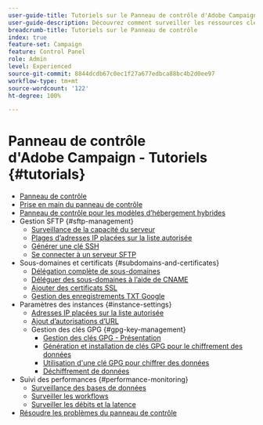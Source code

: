 ```yaml
---
user-guide-title: Tutoriels sur le Panneau de contrôle d'Adobe Campaign
user-guide-description: Découvrez comment surveiller les ressources clés de vos instances Adobe Campaign et effectuer des tâches administratives dans le Panneau de contrôle.
breadcrumb-title: Tutoriels sur le Panneau de contrôle
index: true
feature-set: Campaign
feature: Control Panel
role: Admin
level: Experienced
source-git-commit: 8844dcdb67c0ec1f27a677edbca88bc4b2d0ee97
workflow-type: tm+mt
source-wordcount: '122'
ht-degree: 100%

---
```



# Panneau de contrôle d&#39;Adobe Campaign - Tutoriels {#tutorials}

+ [Panneau de contrôle](/help/control-panel-overview.md)
+ [Prise en main du panneau de contrôle](/help/get-started-with-control-panel.md)
+ [Panneau de contrôle pour les modèles d’hébergement hybrides](/help/control-panel-for-hybrid-hosting-models.md)
+ Gestion SFTP {#sftp-management}
   + [Surveillance de la capacité du serveur](/help/sftp-management/monitor-server-capacity.md)
   + [Plages d’adresses IP placées sur la liste autorisée](/help/sftp-management/allowlist-ip-range.md)
   + [Générer une clé SSH](/help/sftp-management/generate-ssh-key.md)
   + [Se connecter à un serveur SFTP](/help/sftp-management/connect-to-sftp-server.md)
+ Sous-domaines et certificats {#subdomains-and-certificates}
   + [Délégation complète de sous-domaines](/help/subdomains-and-certificates/subdomain-delegation.md)
   + [Déléguer des sous-domaines à l’aide de CNAME](/help/subdomains-and-certificates/delegate-subdomains-using-cname.md)
   + [Ajouter des certificats SSL](/help/subdomains-and-certificates/add-ssl-certificates.md)
   + [Gestion des enregistrements TXT Google](/help/subdomains-and-certificates/google-txt-record-management.md)
+ Paramètres des instances {#instance-settings}
   + [Adresses IP placées sur la liste autorisée](/help/instance-settings/allowlist-ip-adresses.md)
   + [Ajout d’autorisations d’URL](/help/instance-settings/add-url-permissions.md)
   + Gestion des clés GPG {#gpg-key-management}
      + [Gestion des clés GPG - Présentation](/help/instance-settings/gpg-key-management/gpg-key-management-overview.md)
      + [Génération et installation de clés GPG pour le chiffrement des données](/help/instance-settings/gpg-key-management/generate-and-install-gpg-keys-for-data-encryption.md)
      + [Utilisation d&#39;une clé GPG pour chiffrer des données](/help/instance-settings/gpg-key-management/use-a-gpg-key-to-encrypt-data.md)
      + [Déchiffrement de données](/help/instance-settings/gpg-key-management/decrypt-data.md)
+ Suivi des performances {#performance-monitoring}
   + [Surveillance des bases de données](/help/performance-monitoring/monitor-databases.md)
   + [Surveiller les workflows](/help/performance-monitoring/monitor-workflows.md)
   + [Surveiller les débits et la latence](/help/performance-monitoring/monitor-throughputs-and-latency.md)
+ [Résoudre les problèmes du panneau de contrôle](/help/trouble-shooting.md)
